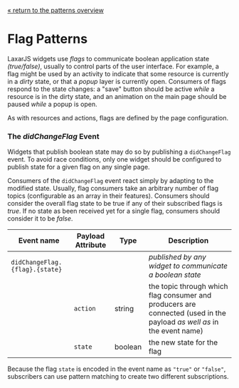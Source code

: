 [« return to the patterns overview](../index.md)

# Flag Patterns

LaxarJS widgets use _flags_ to communicate boolean application state _(true/false)_, usually to control parts of the user interface.
For example, a flag might be used by an activity to indicate that some resource is currently in a _dirty_ state, or that a _popup_ layer is currently open.
Consumers of flags respond to the state changes: a "save" button should be active _while_ a resource is in the dirty state, and an animation on the main page should be paused _while_ a popup is open.

As with resources and actions, flags are defined by the page configuration.

### The _didChangeFlag_ Event

Widgets that publish boolean state may do so by publishing a `didChangeFlag` event.
To avoid race conditions, only one widget should be configured to publish state for a given flag on any single page.

Consumers of the `didChangeFlag` event react simply by adapting to the modified state.
Usually, flag consumers take an arbitrary number of flag topics (configurable as an array in their features).
Consumers should consider the overall flag state to be true if any of their subscribed flags is _true_.
If no state as been received yet for a single flag, consumers should consider it to be _false_.

Event name                         | Payload Attribute  | Type    | Description
-----------------------------------|--------------------|---------|------------------------------------------------------------
`didChangeFlag.{flag}.{state}`     |                    |         | _published by any widget to communicate a boolean state_
                                   | `action`           | string  | the topic through which flag consumer and producers are connected (used in the payload _as well as_ in the event name)
                                   | `state`            | boolean | the new state for the flag

Because the flag `state` is encoded in the event name as `"true"` or `"false"`, subscribers can use pattern matching to create two different subscriptions.
